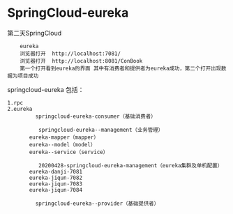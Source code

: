 # SpringCloud-eureka


第二天SpringCloud

		eureka
		浏览器打开  http://localhost:7081/ 
		浏览器打开  http://localhost:8081/ConBook
		第一个打开看到eureka的界面 其中有消费者和提供者为eureka成功，第二个打开出现数据为项目成功


springcloud-eureka
	包括：

	1.rpc
	2.eureka
	         springcloud-eureka-consumer（基础消费者）

	          springcloud-eureka--management（业务管理）
		   eureka-mapper（mapper）
		   eureka--model（model）
		   eureka--service（service）

	          20200428-springcloud-eureka-management（eureka集群及单机配置）
		   eureka-danji-7081
		   eureka-jiqun-7082	
		   eureka-jiqun-7083	
		   eureka-jiqun-7084
			
	         springcloud-eureka--provider（基础提供者）
		
















